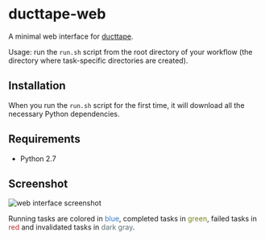 # ducttape-web

A minimal web interface for [ducttape](https://github.com/jhclark/ducttape).

Usage: run the `run.sh` script from the root directory of your workflow (the directory where task-specific directories are created).

## Installation

When you run the `run.sh` script for the first time, it will download all the necessary Python dependencies.

## Requirements

- Python 2.7

## Screenshot
![web interface screenshot](https://raw.github.com/gist/4212614/fc1d4d908b04ede43956d5e62ceefe24c87bd2bd/image.png)

Running tasks are colored in <span style="color:#3279C3">blue</span>, completed tasks in <span style="color:#798311">green</span>, failed tasks in <span style="color:#BC3331">red</span> and invalidated tasks in <span style="color:#586e75">dark gray</span>.
